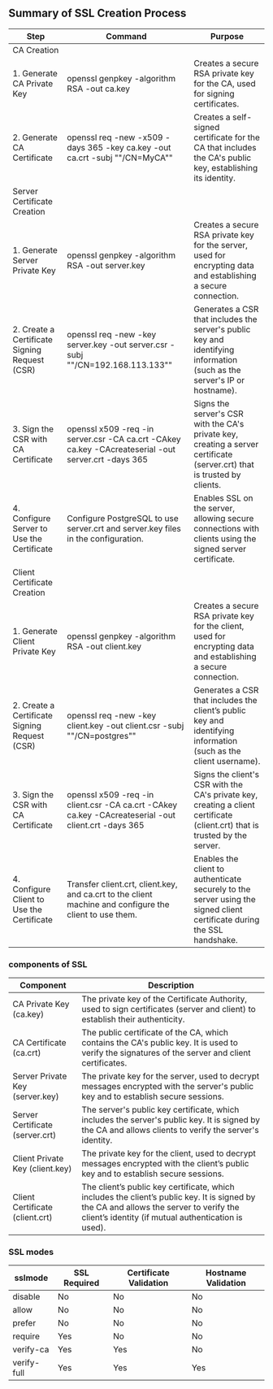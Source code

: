 ## Summary of SSL Creation Process

| Step                                          | Command                                                                                                 | Purpose                                                                                                                     |
|-----------------------------------------------|---------------------------------------------------------------------------------------------------------|-----------------------------------------------------------------------------------------------------------------------------|
| CA Creation                                   |                                                                                                         |                                                                                                                             |
| 1. Generate CA Private Key                    | openssl genpkey -algorithm RSA -out ca.key                                                              | Creates a secure RSA private key for the CA, used for signing certificates.                                                 |
| 2. Generate CA Certificate                    | openssl req -new -x509 -days 365 -key ca.key -out ca.crt -subj ""/CN=MyCA""                             | Creates a self-signed certificate for the CA that includes the CA's public key, establishing its identity.                  |
| Server Certificate Creation                   |                                                                                                         |                                                                                                                             |
| 1. Generate Server Private Key                | openssl genpkey -algorithm RSA -out server.key                                                          | Creates a secure RSA private key for the server, used for encrypting data and establishing a secure connection.             |
| 2. Create a Certificate Signing Request (CSR) | openssl req -new -key server.key -out server.csr -subj ""/CN=192.168.113.133""                          | Generates a CSR that includes the server's public key and identifying information (such as the server's IP or hostname).    |
| 3. Sign the CSR with CA Certificate           | openssl x509 -req -in server.csr -CA ca.crt -CAkey ca.key -CAcreateserial -out server.crt -days 365     | Signs the server's CSR with the CA's private key, creating a server certificate (server.crt) that is trusted by clients.    |
| 4. Configure Server to Use the Certificate    | Configure PostgreSQL to use server.crt and server.key files in the configuration.                       | Enables SSL on the server, allowing secure connections with clients using the signed server certificate.                    |
| Client Certificate Creation                   |                                                                                                         |                                                                                                                             |
| 1. Generate Client Private Key                | openssl genpkey -algorithm RSA -out client.key                                                          | Creates a secure RSA private key for the client, used for encrypting data and establishing a secure connection.             |
| 2. Create a Certificate Signing Request (CSR) | openssl req -new -key client.key -out client.csr -subj ""/CN=postgres""                                 | Generates a CSR that includes the client’s public key and identifying information (such as the client username).            |
| 3. Sign the CSR with CA Certificate           | openssl x509 -req -in client.csr -CA ca.crt -CAkey ca.key -CAcreateserial -out client.crt -days 365     | Signs the client's CSR with the CA's private key, creating a client certificate (client.crt) that is trusted by the server. |
| 4. Configure Client to Use the Certificate    | Transfer client.crt, client.key, and ca.crt to the client machine and configure the client to use them. | Enables the client to authenticate securely to the server using the signed client certificate during the SSL handshake.     |


### components of SSL 

| Component                       | Description                                                                                                                                                                                   |   
|---------------------------------|-----------------------------------------------------------------------------------------------------------------------------------------------------------------------------------------------|
| CA Private Key (ca.key)         | The private key of the Certificate Authority, used to sign certificates (server and client) to establish their authenticity.                                                                  |   
| CA Certificate (ca.crt)         | The public certificate of the CA, which contains the CA's public key. It is used to verify the signatures of the server and client certificates.                                              |   
| Server Private Key (server.key) | The private key for the server, used to decrypt messages encrypted with the server's public key and to establish secure sessions.                                                             |   
| Server Certificate (server.crt) | The server's public key certificate, which includes the server's public key. It is signed by the CA and allows clients to verify the server's identity.                                       |   
| Client Private Key (client.key) | The private key for the client, used to decrypt messages encrypted with the client’s public key and to establish secure sessions.                                                             |   
| Client Certificate (client.crt) | The client’s public key certificate, which includes the client’s public key. It is signed by the CA and allows the server to verify the client’s identity (if mutual authentication is used). |   

### SSL modes

| sslmode     | SSL Required | Certificate Validation | Hostname Validation |
|-------------|--------------|------------------------|---------------------|
| disable     | No           | No                     | No                  |
| allow       | No           | No                     | No                  |
| prefer      | No           | No                     | No                  |
| require     | Yes          | No                     | No                  |
| verify-ca   | Yes          | Yes                    | No                  |
| verify-full | Yes          | Yes                    | Yes                 |
